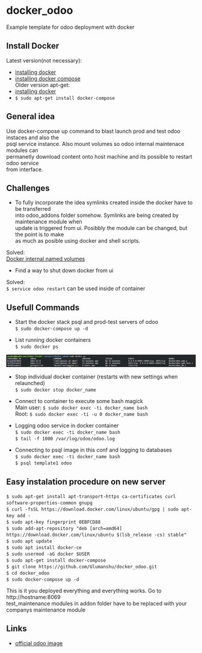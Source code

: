 # docker_odoo
Example template for odoo deployment with docker

## Install Docker

Latest version(not necessary):  
* [installing docker](https://www.digitalocean.com/community/tutorials/how-to-install-and-use-docker-on-ubuntu-18-04)  
* [installing docker compose](https://docs.docker.com/compose/install/)  
Older version apt-get:  
* [installing docker](https://www.digitalocean.com/community/tutorials/how-to-install-and-use-docker-on-ubuntu-18-04)
* `$ sudo apt-get install docker-compose`  

## General idea

Use docker-compose up command to blast launch prod and test odoo instaces and also the  
psql service instance. Also mount volumes so odoo internal maintenace modules can  
permanetly download content onto host machine and its possible to restart odoo service  
from interface.

## Challenges

* To fully incorporate the idea symlinks created inside the docker have to be transferred  
into odoo_addons folder somehow. Symlinks are being created by maintenance module when  
update is triggered from ui. Posibbly the module can be changed, but the point is to make  
as much as posible using docker and shell scripts.  

Solved:  
[Docker internal named volumes](https://devopsheaven.com/docker/docker-compose/volumes/2018/01/16/volumes-in-docker-compose.html)  

* Find a way to shut down docker from ui  

Solved:  
`$ service odoo restart` can be used inside of container

## Usefull Commands

* Start the docker stack psql and prod-test servers of odoo  
`$ sudo docker-compose up -d`  

* List running docker containers  
`$ sudo docker ps`  

![Alt text](src/img/containers.jpg?raw=true "Container List")

* Stop individual docker container (restarts with new settings when relaunched)  
`$ sudo docker stop docker_name`  

* Connect to container to execute some bash magick  
Main user:
`$ sudo docker exec -ti docker_name bash`  
Root:
`$ sudo docker exec -ti -u 0 docker_name bash`  

* Logging odoo service in docker container  
`$ sudo docker exec -ti docker_name bash`  
`$ tail -f 1000 /var/log/odoo/odoo.log`  

* Connecting to psql image in this conf and logging to databases  
`$ sudo docker exec -ti docker_name bash`  
`$ psql template1 odoo`  

## Easy instalation procedure on new server

`$ sudo apt-get install apt-transport-https ca-certificates curl software-properties-common gnupg`  
`$ curl -fsSL https://download.docker.com/linux/ubuntu/gpg | sudo apt-key add -`  
`$ sudo apt-key fingerprint 0EBFCD88`  
`$ sudo add-apt-repository "deb [arch=amd64] https://download.docker.com/linux/ubuntu $(lsb_release -cs) stable"`  
`$ sudo apt update`  
`$ sudo apt install docker-ce`  
`$ sudo usermod -aG docker $USER`  
`$ sudo apt-get install docker-compose`  
`$ git clone https://github.com/Ulumanshu/docker_odoo.git`  
`$ cd docker_odoo`  
`$ sudo docker-compose up -d`  

This is it you deployed everything and everything works. Go to http://hostname:8069  
test_maintenance modules in addon folder have to be replaced with your companys maintenance module

## Links

* [official odoo image](https://hub.docker.com/_/odoo)  


